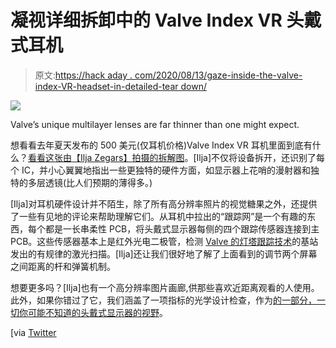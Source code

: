 # 凝视详细拆卸中的 Valve Index VR 头戴式耳机

> 原文:[https://hack aday . com/2020/08/13/gaze-inside-the-valve-index-VR-headset-in-detailed-tear down/](https://hackaday.com/2020/08/13/gaze-inside-the-valve-index-vr-headset-in-detailed-teardown/)

[![](../Images/363d009f60a47b0251068ad50e993dda.png)](https://hackaday.com/wp-content/uploads/2020/08/Valve-Index-Multilayer-Lenses.jpg)

Valve’s unique multilayer lenses are far thinner than one might expect.

想看看去年夏天发布的 500 美元(仅耳机价格)Valve Index VR 耳机里面到底有什么？[看看这张由【Ilja Zegars】拍摄的拆解图](https://www.thevrist.com/indexteardown)。[Ilja]不仅将设备拆开，还识别了每个 IC，并小心翼翼地指出一些更独特的硬件方面，如显示器上花哨的漫射器和独特的多层透镜(比人们预期的薄得多。)

[Ilja]对耳机硬件设计并不陌生，除了所有高分辨率照片的视觉糖果之外，还提供了一些有见地的评论来帮助理解它们。从耳机中拉出的“跟踪网”是一个有趣的东西，每个都是一长串柔性 PCB，将头戴式显示器每侧的四个跟踪传感器连接到主 PCB。这些传感器基本上是红外光电二极管，检测 [Valve 的灯塔跟踪技术](https://hackaday.com/2015/05/18/an-introduction-to-valves-tracking-hardware/)的基站发出的有规律的激光扫描。[Ilja]还让我们很好地了解了上面看到的调节两个屏幕之间距离的杆和弹簧机制。

想要更多吗？[Ilja]也有一个高分辨率图片画廊,供那些喜欢近距离观看的人使用。此外，如果你错过了它，我们涵盖了一项指标的光学设计检查，作为[的一部分，一切你可能不知道的头戴式显示器的视野](https://hackaday.com/2019/06/21/everything-you-probably-didnt-know-about-fov-in-hmds/)。

[via [Twitter](https://twitter.com/GamerToTheEnd/status/1293669929611399168)